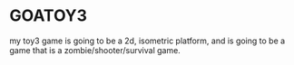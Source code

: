 # GOATOY3
my toy3 game is going to be a 2d, isometric platform, and is going to be a game that is a zombie/shooter/survival game. 
